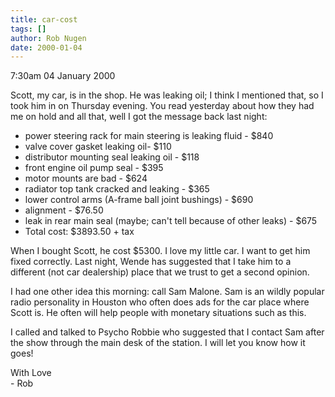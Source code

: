 ```yaml
---
title: car-cost
tags: []
author: Rob Nugen
date: 2000-01-04
---
```


<title>Scottie cost!</title>
<p class=date>7:30am 04 January 2000</p>
Scott, my car, is in the shop.  He was leaking oil; I think I mentioned that, so I took him in on Thursday evening.  You read yesterday about how they had me on hold and all that, well I got the message back last night:

<p><ul>
<li>power steering rack for main steering is leaking fluid - $840
<li>valve cover gasket leaking oil- $110
<li>distributor mounting seal leaking oil - $118
<li>front engine oil pump seal - $395
<li>motor mounts are bad - $624
<li>radiator top tank cracked and leaking - $365
<li>lower control arms (A-frame ball joint bushings) - $690
<li>alignment - $76.50
<li>leak in rear main seal (maybe; can't tell because of other leaks) - $675
<li>Total cost: $3893.50 + tax
</ul>

<p>When I bought Scott, he cost $5300.  I love my little car.  I want to get him fixed correctly.  Last night, Wende has suggested that I take him to a different (not car dealership) place that we trust to get a second opinion.

<p>I had one other idea this morning: call Sam Malone.  Sam is an wildly popular radio personality in Houston who often does ads for the car place where Scott is.  He often will help people with monetary situations such as this.  

<p>I called and talked to Psycho Robbie who suggested that I contact Sam after the show through the main desk of the station.  I will let you know how it goes!

<p>With Love
<br>- Rob

